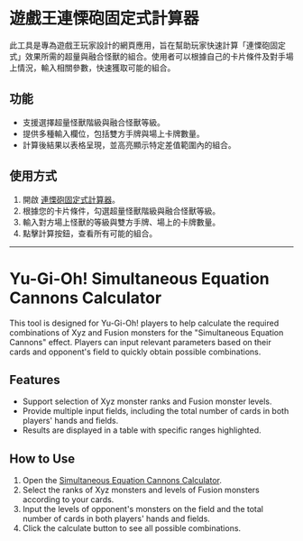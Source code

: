 # 遊戲王連慄砲固定式計算器

此工具是專為遊戲王玩家設計的網頁應用，旨在幫助玩家快速計算「連慄砲固定式」效果所需的超量與融合怪獸的組合。使用者可以根據自己的卡片條件及對手場上情況，輸入相關參數，快速獲取可能的組合。

## 功能
- 支援選擇超量怪獸階級與融合怪獸等級。
- 提供多種輸入欄位，包括雙方手牌與場上卡牌數量。
- 計算後結果以表格呈現，並高亮顯示特定差值範圍內的組合。

## 使用方式
1. 開啟 [連慄砲固定式計算器](https://takina4445.github.io/Simultaneous-Equation-Cannons)。
2. 根據您的卡片條件，勾選超量怪獸階級與融合怪獸等級。
3. 輸入對方場上怪獸的等級與雙方手牌、場上的卡牌數量。
4. 點擊計算按鈕，查看所有可能的組合。

---

# Yu-Gi-Oh! Simultaneous Equation Cannons Calculator

This tool is designed for Yu-Gi-Oh! players to help calculate the required combinations of Xyz and Fusion monsters for the "Simultaneous Equation Cannons" effect. Players can input relevant parameters based on their cards and opponent's field to quickly obtain possible combinations.

## Features
- Support selection of Xyz monster ranks and Fusion monster levels.
- Provide multiple input fields, including the total number of cards in both players' hands and fields.
- Results are displayed in a table with specific ranges highlighted.

## How to Use
1. Open the [Simultaneous Equation Cannons Calculator](https://takina4445.github.io/Simultaneous-Equation-Cannons).
2. Select the ranks of Xyz monsters and levels of Fusion monsters according to your cards.
3. Input the levels of opponent's monsters on the field and the total number of cards in both players' hands and fields.
4. Click the calculate button to see all possible combinations.

